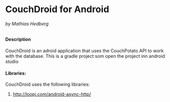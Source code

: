 # CouchDroid for Android 
######  by Mathias Hedberg
#### Description
CouchDroid is an adroid application that uses the CouchPotato API to work with the database.
This is a gradle project som open the project inn android studio
#### Libraries:
CouchDroid uses the following libraries:
1. http://loopj.com/android-async-http/
